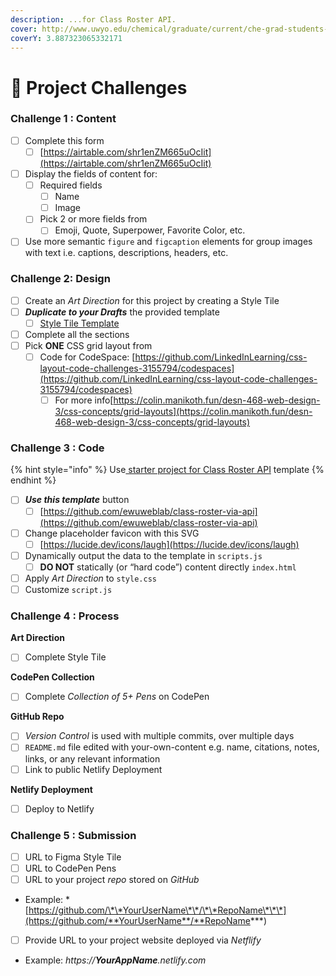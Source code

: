 ```yaml
---
description: ...for Class Roster API.
cover: http://www.uwyo.edu/chemical/graduate/current/che-grad-students-2017.jpg
coverY: 3.887323065332171
---
```


# 💯 Project Challenges

### Challenge 1 : Content

* [ ] Complete this form
  * [ ] [https://airtable.com/shr1enZM665uOcIit](https://airtable.com/shr1enZM665uOcIit)
* [ ] Display the fields of content for:&#x20;
  * [ ] Required fields
    * [ ] Name
    * [ ] Image
  * [ ] Pick 2 or more fields from
    * [ ] Emoji, Quote, Superpower, Favorite Color, etc.&#x20;
* [ ] Use more semantic `figure` and `figcaption` elements for group images with text i.e. captions, descriptions, headers, etc.&#x20;

### Challenge 2: Design

* [ ] Create an _Art Direction_ for this project by creating a Style Tile
* [ ] _**Duplicate to your Drafts**_ the provided template
  * [ ] [Style Tile Template](https://www.figma.com/file/HTQXrZJ0sPu7af8wT4YSWw/Style-Tile-Template?node-id=0%3A1\&t=NJEi1nKexF7VPhrY-1)
* [ ] Complete all the sections
* [ ] Pick **ONE** CSS grid layout from&#x20;
  * [ ] Code for CodeSpace: [https://github.com/LinkedInLearning/css-layout-code-challenges-3155794/codespaces](https://github.com/LinkedInLearning/css-layout-code-challenges-3155794/codespaces)
    * [ ] For more info[https://colin.manikoth.fun/desn-468-web-design-3/css-concepts/grid-layouts](https://colin.manikoth.fun/desn-468-web-design-3/css-concepts/grid-layouts)

### Challenge 3 : Code

{% hint style="info" %}
Use[ starter project for Class Roster API](https://github.com/ewuweblab/class-roster-via-api) template
{% endhint %}

* [ ] _**Use this template**_ button
  * [ ] [https://github.com/ewuweblab/class-roster-via-api](https://github.com/ewuweblab/class-roster-via-api)
* [ ] Change placeholder favicon with this SVG
  * [ ] [https://lucide.dev/icons/laugh](https://lucide.dev/icons/laugh)
* [ ] Dynamically output the data to the template in `scripts.js`&#x20;
  * [ ] **DO NOT** statically (or “hard code”) content directly `index.html`
* [ ] Apply _Art Direction_ to `style.css`
* [ ] Customize `script.js`

### Challenge 4 : Process

**Art Direction**

* [ ] Complete Style Tile

**CodePen Collection**

* [ ] Complete _Collection of 5+ Pens_ on CodePen

**GitHub Repo**

* [ ] _Version Control_ is used with multiple commits, over multiple days
* [ ] `README.md` file edited with your-own-content e.g. name, citations, notes, links, or any relevant information
* [ ] Link to public Netlify Deployment

**Netlify Deployment**

* [ ] Deploy to Netlify

### Challenge 5 : Submission

* [ ] URL to Figma Style Tile
* [ ] URL to CodePen Pens
* [ ] URL to your project _repo_ stored on _GitHub_

- Example: \*[https://github.com/\*\*YourUserName\*\*/\*\*RepoName\*\*\*](https://github.com/**YourUserName**/**RepoName***)

* [ ] Provide URL to your project website deployed via _Netflify_

- Example: _https://**YourAppName**.netlify.com_
